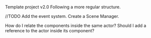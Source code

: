 Template project v2.0
Following a more regular structure.


//TODO
Add the event system.
Create a Scene Manager.


How do I relate the components inside the same actor?
Should I add a reference to the actor inside its component?